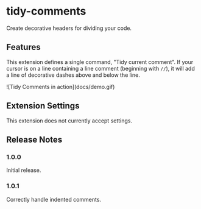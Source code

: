 # tidy-comments

Create decorative headers for dividing your code.

## Features

This extension defines a single command, "Tidy current comment". If your cursor is on a line containing
a line comment (beginning with `//`), it will add a line of decorative dashes above and below the line.

\!\[Tidy Comments in action\]\(docs/demo.gif\)

## Extension Settings

This extension does not currently accept settings.

## Release Notes

### 1.0.0

Initial release.

### 1.0.1

Correctly handle indented comments.